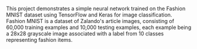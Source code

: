 
This project demonstrates a simple neural network trained on the Fashion MNIST dataset using TensorFlow and Keras for image classification. Fashion MNIST is a dataset of Zalando's article images, consisting of 60,000 training examples and 10,000 testing examples, each example being a 28x28 grayscale image associated with a label from 10 classes representing fashion items.

